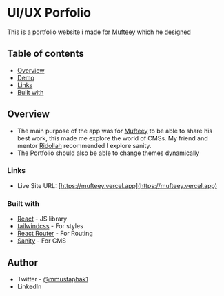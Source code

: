 # UI/UX Porfolio

This is a portfolio website i made for [Mufteey](https://x.com/Mustee__jr) which he [designed](https://www.behance.net/gallery/195136467/UIUX-DESIGNER-PORTFOLIO-DESIGN/modules/1104369863#)

## Table of contents

- [Overview](#overview)
- [Demo](#Demo)
- [Links](#links)
- [Built with](#built-with)

## Overview

- The main purpose of the app was for [Mufteey](https://x.com/Mustee__jr) to be able to share his best work, this made me explore the world of CMSs. My friend and mentor [Ridollah](https://x.com/esinnation) recommended I explore sanity.
- The Portfolio should also be able to change themes dynamically

### Links

- Live Site URL: [https://mufteey.vercel.app](https://mufteey.vercel.app)

### Built with

- [React](https://reactjs.org/) - JS library
- [tailwindcss](https://tailwindcss.com/) - For styles
- [React Router](https://reactrouter.com/) - For Routing
- [Sanity](https://www.sanity.io/) - For CMS

## Author

- Twitter - [@mmustaphak1](https://www.twitter.com/mmustaphak1)
- LinkedIn
